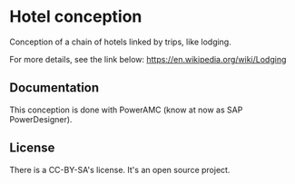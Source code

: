 # Hotel conception

Conception of a chain of hotels linked by trips, like lodging.

For more details, see the link below:
https://en.wikipedia.org/wiki/Lodging

## Documentation

This conception is done with PowerAMC (know at now as SAP PowerDesigner).

## License

There is a CC-BY-SA's license. It's an open source project.
